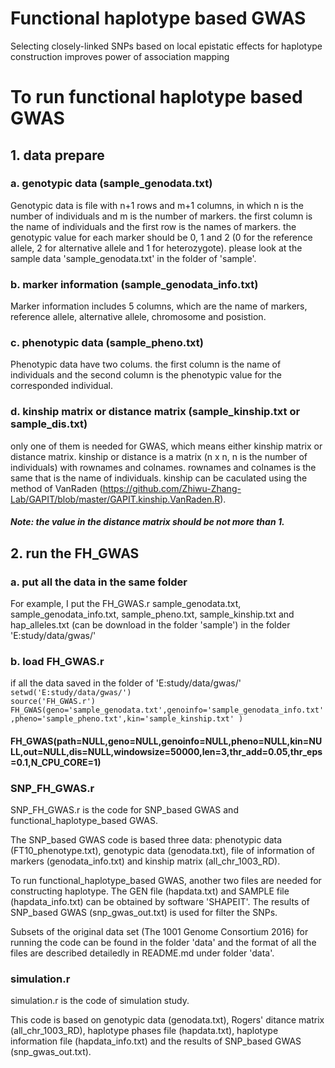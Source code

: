 # Functional haplotype based GWAS
Selecting closely-linked SNPs based on local epistatic effects for haplotype construction improves power of association mapping

# To run functional haplotype based GWAS

## 1. data prepare

### a.  genotypic data (sample_genodata.txt)

Genotypic data is file with n+1 rows and m+1 columns, in which n is the number of individuals and m is the number of markers.
the first column is the name of individuals and the first row is the names of markers.
the genotypic value for each marker should be 0, 1 and 2 (0 for the reference allele, 2 for alternative allele and 1 for heterozygote). please look at the sample data 'sample_genodata.txt' in the folder of 'sample'.

### b.  marker information (sample_genodata_info.txt)

Marker information includes 5 columns, which are the name of markers, reference allele, alternative allele, chromosome and posistion.

### c.  phenotypic data (sample_pheno.txt)

Phenotypic data have two colums. the first column is the name of individuals and the second column is the phenotypic value for the corresponded individual.

### d.  kinship matrix or distance matrix (sample_kinship.txt or sample_dis.txt)

only one of them is needed for GWAS, which means either kinship matrix or distance matrix.
kinship or distance is a matrix (n x n, n is the number of individuals) with rownames and colnames. rownames and colnames is the same that is the name of individuals. kinship can be caculated using the method of VanRaden (https://github.com/Zhiwu-Zhang-Lab/GAPIT/blob/master/GAPIT.kinship.VanRaden.R). 

#### *Note: the value in the distance matrix should be not more than 1.*

## 2. run the FH_GWAS

### a. put all the data in the same folder

For example, I put the FH_GWAS.r sample_genodata.txt, sample_genodata_info.txt, sample_pheno.txt, sample_kinship.txt and hap_alleles.txt (can be download in the folder 'sample') in the folder 'E:study/data/gwas/'

### b. load FH_GWAS.r  
if all the data saved in the folder of 'E:study/data/gwas/'
  `setwd('E:study/data/gwas/')`  
  `source('FH_GWAS.r')`
  `FH_GWAS(geno='sample_genodata.txt',genoinfo='sample_genodata_info.txt',pheno='sample_pheno.txt',kin='sample_kinship.txt' )`  
  #### FH_GWAS(path=NULL,geno=NULL,genoinfo=NULL,pheno=NULL,kin=NULL,out=NULL,dis=NULL,windowsize=50000,len=3,thr_add=0.05,thr_eps=0.1,N_CPU_CORE=1) 


### SNP_FH_GWAS.r
SNP_FH_GWAS.r is the code for SNP_based GWAS and functional_haplotype_based GWAS.

The SNP_based GWAS code is based three data: phenotypic data (FT10_phenotype.txt), genotypic data (genodata.txt), file of information of markers (genodata_info.txt) and kinship matrix (all_chr_1003_RD). 

To run functional_haplotype_based GWAS, another two files are needed for constructing haplotype. The GEN file (hapdata.txt) and SAMPLE file (hapdata_info.txt) can be obtained by software 'SHAPEIT'. The results of SNP_based GWAS (snp_gwas_out.txt) is used for filter the SNPs.
 
Subsets of the original data set (The 1001 Genome Consortium 2016) for running the code can be found in the folder 'data' and the format of all the files are described detailedly in README.md under folder 'data'.


### simulation.r
simulation.r is the code of simulation study.

This code is based on genotypic data (genodata.txt), Rogers' ditance matrix  (all_chr_1003_RD), haplotype phases file (hapdata.txt), haplotype information file (hapdata_info.txt) and the results of SNP_based GWAS (snp_gwas_out.txt).


